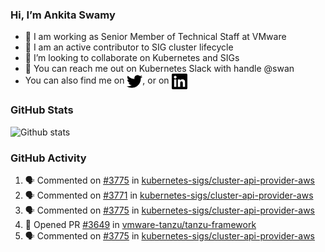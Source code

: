 ### Hi, I’m Ankita Swamy

- 💼 I am working as Senior Member of Technical Staff at VMware
- 👀 I am an active contributor to SIG cluster lifecycle 
- 💞️ I’m looking to collaborate on Kubernetes and SIGs
- 💬 You can reach me out on Kubernetes Slack with handle @swan
- You can also find me on <a href="https://twitter.com/SwamyAnkita" target="blank"><img align="center" src="https://raw.githubusercontent.com/Ankitasw/Ankitasw/master/svg/twitter.svg" alt="Ankitasw" height="25" width="25" color="#1DA1f2" /></a>, or on <a href="https://www.linkedin.com/in/Ankitaswamy/" target="blank"><img align="center" src="https://raw.githubusercontent.com/Ankitasw/Ankitasw/master/svg/linkedin.svg" alt="Ankitasw" height="25" width="25" /></a>

### GitHub Stats
![Github stats](https://github-readme-stats.vercel.app/api?username=Ankitasw&count_private=true&show_icons=true&theme=tokyonight)

### GitHub Activity 
<!--START_SECTION:activity-->
1. 🗣 Commented on [#3775](https://github.com/kubernetes-sigs/cluster-api-provider-aws/issues/3775) in [kubernetes-sigs/cluster-api-provider-aws](https://github.com/kubernetes-sigs/cluster-api-provider-aws)
2. 🗣 Commented on [#3771](https://github.com/kubernetes-sigs/cluster-api-provider-aws/issues/3771) in [kubernetes-sigs/cluster-api-provider-aws](https://github.com/kubernetes-sigs/cluster-api-provider-aws)
3. 🗣 Commented on [#3775](https://github.com/kubernetes-sigs/cluster-api-provider-aws/issues/3775) in [kubernetes-sigs/cluster-api-provider-aws](https://github.com/kubernetes-sigs/cluster-api-provider-aws)
4. 💪 Opened PR [#3649](https://github.com/vmware-tanzu/tanzu-framework/pull/3649) in [vmware-tanzu/tanzu-framework](https://github.com/vmware-tanzu/tanzu-framework)
5. 🗣 Commented on [#3775](https://github.com/kubernetes-sigs/cluster-api-provider-aws/issues/3775) in [kubernetes-sigs/cluster-api-provider-aws](https://github.com/kubernetes-sigs/cluster-api-provider-aws)
<!--END_SECTION:activity-->
